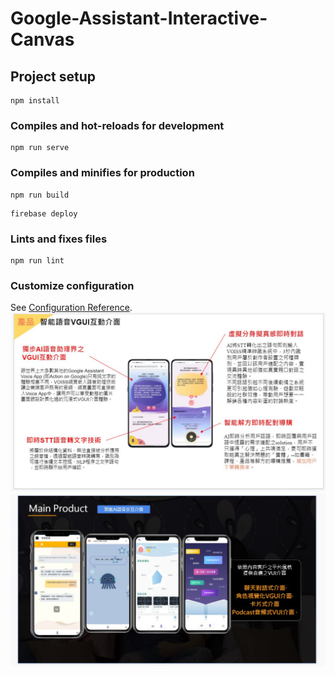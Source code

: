 # Google-Assistant-Interactive-Canvas

## Project setup
```
npm install
```

### Compiles and hot-reloads for development
```
npm run serve
```

### Compiles and minifies for production
```
npm run build
```
```
firebase deploy
```

### Lints and fixes files
```
npm run lint
```

### Customize configuration

See [Configuration Reference](https://cli.vuejs.org/config/).
![Variable Declaration](/img/ai1.jpg)
![Variable Declaration](/img/ai2.jpg)
